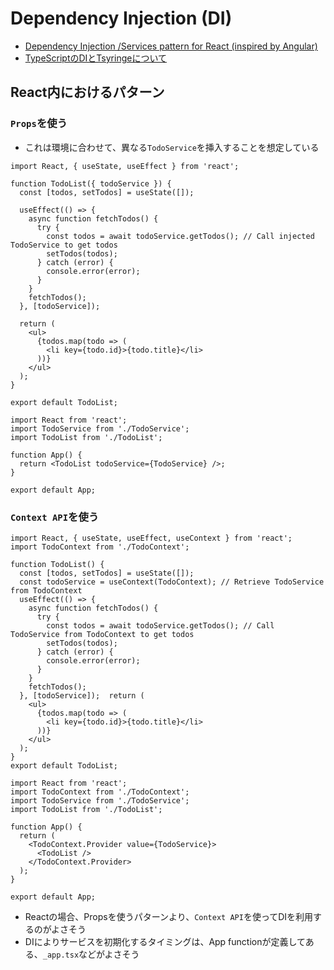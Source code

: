 # Dependency Injection (DI)

- [Dependency Injection /Services pattern for React (inspired by Angular)](https://dev.to/dansolhan/simple-dependency-injection-functionality-for-react-518j)
- [TypeScriptのDIとTsyringeについて](https://zenn.dev/chida/articles/1f7df8f2beb6b6)

## React内におけるパターン

### `Props`を使う

- これは環境に合わせて、異なる`TodoService`を挿入することを想定している

```tsx
import React, { useState, useEffect } from 'react';

function TodoList({ todoService }) {
  const [todos, setTodos] = useState([]);

  useEffect(() => {
    async function fetchTodos() {
      try {
        const todos = await todoService.getTodos(); // Call injected TodoService to get todos
        setTodos(todos);
      } catch (error) {
        console.error(error);
      }
    }
    fetchTodos();
  }, [todoService]);

  return (
    <ul>
      {todos.map(todo => (
        <li key={todo.id}>{todo.title}</li>
      ))}
    </ul>
  );
}

export default TodoList;
```

```tsx
import React from 'react';
import TodoService from './TodoService';
import TodoList from './TodoList';

function App() {
  return <TodoList todoService={TodoService} />;
}

export default App;
```

### `Context API`を使う

```tsx
import React, { useState, useEffect, useContext } from 'react';
import TodoContext from './TodoContext';

function TodoList() {
  const [todos, setTodos] = useState([]);
  const todoService = useContext(TodoContext); // Retrieve TodoService from TodoContext
  useEffect(() => {
    async function fetchTodos() {
      try {
        const todos = await todoService.getTodos(); // Call TodoService from TodoContext to get todos
        setTodos(todos);
      } catch (error) {
        console.error(error);
      }
    }
    fetchTodos();
  }, [todoService]);  return (
    <ul>
      {todos.map(todo => (
        <li key={todo.id}>{todo.title}</li>
      ))}
    </ul>
  );
}
export default TodoList;
```

```tsx
import React from 'react';
import TodoContext from './TodoContext';
import TodoService from './TodoService';
import TodoList from './TodoList';

function App() {
  return (
    <TodoContext.Provider value={TodoService}>
      <TodoList />
    </TodoContext.Provider>
  );
}

export default App;
```

- Reactの場合、Propsを使うパターンより、`Context API`を使ってDIを利用するのがよさそう
- DIによりサービスを初期化するタイミングは、App functionが定義してある、`_app.tsx`などがよさそう
